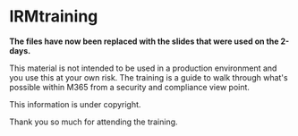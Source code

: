 # IRMtraining

**The files have now been replaced with the slides that were used on the 2-days.**

This material is not intended to be used in a production environment and you use this at your own risk. The training is a guide to walk through what's possible within M365 from a security and compliance view point. 

This information is under copyright.

Thank you so much for attending the training.


